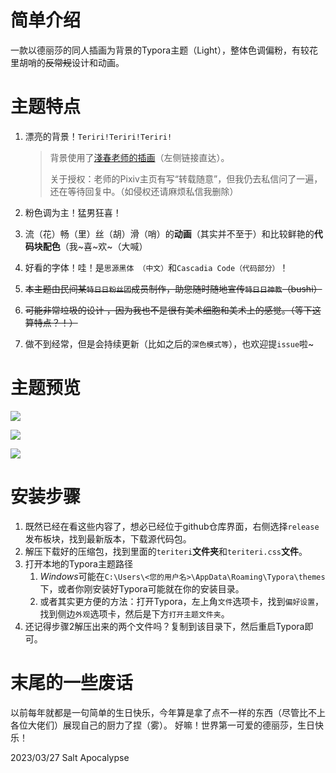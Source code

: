 # 简单介绍

一款以德丽莎的同人插画为背景的Typora主题（Light），整体色调偏粉，有较花里胡哨的~~反常规~~设计和动画。

# 主题特点

1. 漂亮的背景！`Teriri!Teriri!Teriri!`

    > 背景使用了[淺春老师的插画](https://www.pixiv.net/artworks/73572009)（左侧链接直达）。
    >
    > 关于授权：老师的Pixiv主页有写“转载随意”，但我仍去私信问了一遍，还在等待回复中。（如侵权还请麻烦私信我删除）

2. 粉色调为主！猛男狂喜！

3. 流（花）畅（里）丝（胡）滑（哨）的**动画**（其实并不至于）和比较鲜艳的**代码块配色**（我~喜~欢~（大喊）

4. 好看的字体！哇！是`思源黑体 （中文）`和`Cascadia Code（代码部分）`！

5. ~~本主题由民间某`特日日粉丝团`成员制作，助您随时随地宣传`特日日神教`（bushi）~~

6. ~~可能非常垃圾的设计 ，因为我也不是很有美术细胞和美术上的感觉。（等下这算特点？！）~~

7. 做不到经常，但是会持续更新（比如之后的`深色模式等`），也欢迎提`issue`啦~

# 主题预览

![](https://cdn.jsdelivr.net/gh/907577659/CDN/Posts/teriteri/1.png)

![](https://cdn.jsdelivr.net/gh/907577659/CDN/Posts/teriteri/2.png)

![](https://cdn.jsdelivr.net/gh/907577659/CDN/Posts/teriteri/3.png)

# 安装步骤

1. 既然已经在看这些内容了，想必已经位于github仓库界面，右侧选择`release`发布板块，找到最新版本，下载源代码包。
2. 解压下载好的压缩包，找到里面的`teriteri`**文件夹**和`teriteri.css`**文件**。
3. 打开本地的Typora主题路径
   1. *Windows*可能在`C:\Users\<您的用户名>\AppData\Roaming\Typora\themes`下，或者你刚安装好Typora可能就在你的安装目录。
   2. 或者其实更方便的方法：打开Typora，左上角`文件`选项卡，找到`偏好设置`，找到侧边`外观`选项卡，然后是下方`打开主题文件夹`。
4. 还记得步骤2解压出来的两个文件吗？复制到该目录下，然后重启Typora即可。

# 末尾的一些废话

以前每年就都是一句简单的生日快乐，今年算是拿了点不一样的东西（尽管比不上各位大佬们）展现自己的厨力了捏（雾）。 好嘛！世界第一可爱的德丽莎，生日快乐！

2023/03/27 Salt Apocalypse

